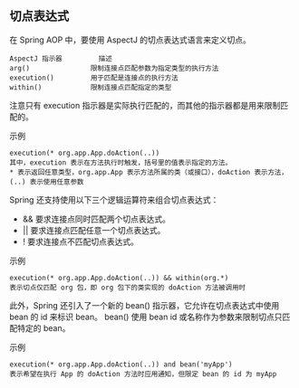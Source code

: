 ## 切点表达式 ##

在 Spring AOP 中，要使用 AspectJ 的切点表达式语言来定义切点。

	AspectJ 指示器         描述
	arg()               限制连接点匹配参数为指定类型的执行方法
	execution()         用于匹配是连接点的执行方法
	within()            限制连接点匹配指定的类型
	
注意只有 execution 指示器是实际执行匹配的，而其他的指示器都是用来限制匹配的。


示例

	execution(* org.app.App.doAction(..))
	其中，execution 表示在方法执行时触发，括号里的值表示指定的方法。
	* 表示返回任意类型，org.app.App 表示方法所属的类（或接口），doAction 表示方法，(..) 表示使用任意参数


Spring 还支持使用以下三个逻辑运算符来组合切点表达式：

* && 要求连接点同时匹配两个切点表达式。
* || 要求连接点匹配任意一个切点表达式。
* !  要求连接点不匹配切点表达式。

示例

	execution(* org.app.App.doAction(..)) && within(org.*)
	表示切点仅匹配 org 包，即 org 包下的类实现的 doAction 方法被调用时


此外，Spring 还引入了一个新的 bean() 指示器，它允许在切点表达式中使用 bean 的 id 来标识 bean。
bean() 使用 bean id 或名称作为参数来限制切点只匹配特定的 bean。

示例

	execution(* org.app.App.doAction(..)) and bean('myApp')
	表示希望在执行 App 的 doAction 方法时应用通知，但限定 bean 的 id 为 myApp
	





